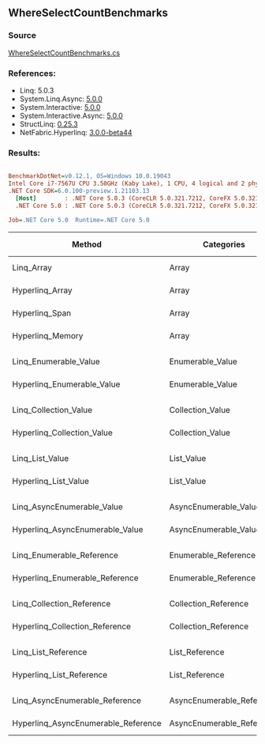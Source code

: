 ﻿## WhereSelectCountBenchmarks

### Source
[WhereSelectCountBenchmarks.cs](../NetFabric.Hyperlinq.Benchmarks/Benchmarks/WhereSelectCountBenchmarks.cs)

### References:
- Linq: 5.0.3
- System.Linq.Async: [5.0.0](https://www.nuget.org/packages/System.Linq.Async/5.0.0)
- System.Interactive: [5.0.0](https://www.nuget.org/packages/System.Interactive/5.0.0)
- System.Interactive.Async: [5.0.0](https://www.nuget.org/packages/System.Interactive.Async/5.0.0)
- StructLinq: [0.25.3](https://www.nuget.org/packages/StructLinq/0.25.3)
- NetFabric.Hyperlinq: [3.0.0-beta44](https://www.nuget.org/packages/NetFabric.Hyperlinq/3.0.0-beta44)

### Results:
``` ini

BenchmarkDotNet=v0.12.1, OS=Windows 10.0.19043
Intel Core i7-7567U CPU 3.50GHz (Kaby Lake), 1 CPU, 4 logical and 2 physical cores
.NET Core SDK=6.0.100-preview.1.21103.13
  [Host]        : .NET Core 5.0.3 (CoreCLR 5.0.321.7212, CoreFX 5.0.321.7212), X64 RyuJIT
  .NET Core 5.0 : .NET Core 5.0.3 (CoreCLR 5.0.321.7212, CoreFX 5.0.321.7212), X64 RyuJIT

Job=.NET Core 5.0  Runtime=.NET Core 5.0  

```
|                              Method |                Categories | Count |       Mean |    Error |   StdDev | Ratio |  Gen 0 | Gen 1 | Gen 2 | Allocated |
|------------------------------------ |-------------------------- |------ |-----------:|---------:|---------:|------:|-------:|------:|------:|----------:|
|                          Linq_Array |                     Array |   100 |   350.2 ns |  1.17 ns |  1.09 ns |  1.00 | 0.0496 |     - |     - |     104 B |
|                     Hyperlinq_Array |                     Array |   100 |   227.4 ns |  0.37 ns |  0.34 ns |  0.65 |      - |     - |     - |         - |
|                      Hyperlinq_Span |                     Array |   100 |   178.9 ns |  0.41 ns |  0.38 ns |  0.51 |      - |     - |     - |         - |
|                    Hyperlinq_Memory |                     Array |   100 |   182.8 ns |  0.47 ns |  0.44 ns |  0.52 |      - |     - |     - |         - |
|                                     |                           |       |            |          |          |       |        |       |       |           |
|               Linq_Enumerable_Value |          Enumerable_Value |   100 | 1,234.9 ns |  4.02 ns |  3.36 ns |  1.00 | 0.0725 |     - |     - |     152 B |
|          Hyperlinq_Enumerable_Value |          Enumerable_Value |   100 |   263.8 ns |  0.73 ns |  0.68 ns |  0.21 |      - |     - |     - |         - |
|                                     |                           |       |            |          |          |       |        |       |       |           |
|               Linq_Collection_Value |          Collection_Value |   100 | 1,230.6 ns |  4.39 ns |  3.89 ns |  1.00 | 0.0725 |     - |     - |     152 B |
|          Hyperlinq_Collection_Value |          Collection_Value |   100 |   219.4 ns |  0.50 ns |  0.44 ns |  0.18 |      - |     - |     - |         - |
|                                     |                           |       |            |          |          |       |        |       |       |           |
|                     Linq_List_Value |                List_Value |   100 | 1,228.2 ns |  1.31 ns |  1.09 ns |  1.00 | 0.0725 |     - |     - |     152 B |
|                Hyperlinq_List_Value |                List_Value |   100 |   723.7 ns |  2.49 ns |  2.33 ns |  0.59 |      - |     - |     - |         - |
|                                     |                           |       |            |          |          |       |        |       |       |           |
|          Linq_AsyncEnumerable_Value |     AsyncEnumerable_Value |   100 | 6,122.9 ns | 15.20 ns | 18.66 ns |  1.00 | 0.0839 |     - |     - |     176 B |
|     Hyperlinq_AsyncEnumerable_Value |     AsyncEnumerable_Value |   100 | 6,006.1 ns | 13.69 ns | 12.13 ns |  0.98 | 0.0992 |     - |     - |     208 B |
|                                     |                           |       |            |          |          |       |        |       |       |           |
|           Linq_Enumerable_Reference |      Enumerable_Reference |   100 |   860.0 ns |  3.30 ns |  2.93 ns |  1.00 | 0.0725 |     - |     - |     152 B |
|      Hyperlinq_Enumerable_Reference |      Enumerable_Reference |   100 |   563.8 ns |  1.06 ns |  0.89 ns |  0.66 | 0.0153 |     - |     - |      32 B |
|                                     |                           |       |            |          |          |       |        |       |       |           |
|           Linq_Collection_Reference |      Collection_Reference |   100 |   813.4 ns |  3.52 ns |  3.12 ns |  1.00 | 0.0725 |     - |     - |     152 B |
|      Hyperlinq_Collection_Reference |      Collection_Reference |   100 |   559.9 ns |  1.81 ns |  1.69 ns |  0.69 | 0.0153 |     - |     - |      32 B |
|                                     |                           |       |            |          |          |       |        |       |       |           |
|                 Linq_List_Reference |            List_Reference |   100 |   841.1 ns |  3.82 ns |  3.38 ns |  1.00 | 0.0725 |     - |     - |     152 B |
|            Hyperlinq_List_Reference |            List_Reference |   100 |   656.6 ns |  2.13 ns |  1.99 ns |  0.78 |      - |     - |     - |         - |
|                                     |                           |       |            |          |          |       |        |       |       |           |
|      Linq_AsyncEnumerable_Reference | AsyncEnumerable_Reference |   100 | 5,817.7 ns | 14.76 ns | 13.80 ns |  1.00 | 0.0839 |     - |     - |     176 B |
| Hyperlinq_AsyncEnumerable_Reference | AsyncEnumerable_Reference |   100 | 5,914.4 ns | 14.13 ns | 12.52 ns |  1.02 | 0.1068 |     - |     - |     224 B |
